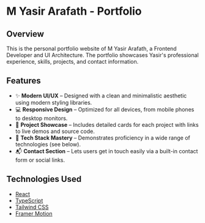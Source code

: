 # M Yasir Arafath - Portfolio

## Overview

This is the personal portfolio website of M Yasir Arafath, a Frontend Developer and UI Architecture. The portfolio showcases Yasir's professional experience, skills, projects, and contact information.

## Features

- ✨ **Modern UI/UX** – Designed with a clean and minimalistic aesthetic using modern styling libraries.
- 💻 **Responsive Design** – Optimized for all devices, from mobile phones to desktop monitors.
- 🎯 **Project Showcase** – Includes detailed cards for each project with links to live demos and source code.
- 🧠 **Tech Stack Mastery** – Demonstrates proficiency in a wide range of technologies (see below).
- 📬 **Contact Section** – Lets users get in touch easily via a built-in contact form or social links.


## Technologies Used

- [React](https://reactjs.org/)
- [TypeScript](https://www.typescriptlang.org/)
- [Tailwind CSS](https://tailwindcss.com/)
- [Framer Motion](https://www.framer.com/motion/)

